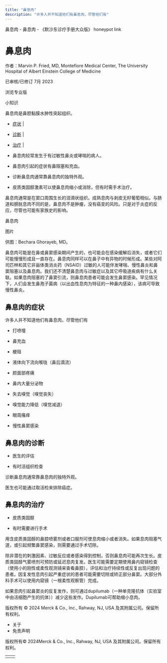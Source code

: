 ```yaml
---
title: "鼻息肉"
description: "许多人并不知道他们有鼻息肉，尽管他们有"
---
```


﻿鼻息肉 \- 鼻息肉 \- 《默沙东诊疗手册大众版》 honeypot link

# 鼻息肉

作者：Marvin P. Fried, MD, Montefiore Medical Center, The University Hospital of
Albert Einstein College of Medicine

已审核/已修订 7月 2023

浏览专业版

小知识

鼻息肉是鼻腔黏膜水肿性突起组织。

- [症状](#症状_v28482663_zh) \|
- [诊断](#诊断_v28482666_zh) \|
- [治疗](#治疗_v28482672_zh) \|

- 鼻息肉较常发生于有过敏性鼻炎或哮喘的病人。

- 鼻息肉引起的症状有鼻阻塞和充血。

- 诊断鼻息肉通常靠鼻息肉的独特外观。

- 皮质类固醇激素可以使鼻息肉缩小或消除，但有时需手术治疗。


鼻息肉通常是在窦口周围生长的泪滴状组织。成熟息肉与剥皮无籽葡萄相似。与肠道和膀胱息肉不同的是，鼻息肉不是肿瘤，没有癌变的风险。只是对于炎症的反应，尽管也可能有家族史的影响。

鼻息肉



图片

供图：Bechara Ghorayeb, MD。

鼻息肉可能是在鼻或鼻窦感染期间产生的，也可能会在感染缓解后消失，或者它们可能慢慢形成且一直存在。鼻息肉同样可以在鼻子中有异物的时候形成。某些对阿司匹林和其它非甾体类消炎药（NSAID）过敏的人可能伴发哮喘、慢性鼻炎和鼻窦阻塞以及鼻息肉。我们还不清楚鼻息肉与过敏症以及其它呼吸道疾病有什么关联。如果息肉阻塞的了鼻窦引流，则鼻息肉患者可能会发生鼻窦感染。罕见情况下，人们会发生鼻孢子菌病（以出血性息肉为特征的一种鼻内感染），该病可导致慢性鼻炎。

## 鼻息肉的症状

许多人并不知道他们有鼻息肉，尽管他们有

- 打喷嚏

- 鼻充血

- 梗阻

- 液体向下流向喉咙（鼻后滴流）

- 颜面部疼痛

- 鼻内大量分泌物

- 失去嗅觉（嗅觉丧失）

- 嗅觉能力降低（嗅觉减退）

- 眼周瘙痒

- 慢性鼻窦感染


## 鼻息肉的诊断

- 医生的评估

- 有时活组织检查


诊断鼻息肉通常靠鼻息肉的独特外观。

医生也可能通过取活检来排除癌症。

## 鼻息肉的治疗

- 皮质类固醇

- 有时需要进行手术


用含皮质类固醇的鼻腔喷雾剂或者口服剂可使息肉缩小或者消失。如果息肉阻塞气道，或引起频繁鼻窦感染，则需要通过手术切除。

除非潜在的刺激因素、过敏反应或者感染得到控制，否则鼻息肉可能再次生长。皮质类固醇气雾喷剂可预防或延迟息肉复发。医生可能需要定期使用鼻内窥镜检查（使用小的刚性或柔性观测镜来查看鼻腔），评估和治疗持续性或反复出现问题的患者。因复发性息肉引起严重症状的患者可能需要切除或矫正部分鼻窦。大部分外科手术可以使用内窥镜（一根柔性观察管）完成。

如果息肉引起鼻窦炎的反复发作，则可通过dupilumab（一种单克隆抗体（实验室中由活细胞产生的抗体））减少这些发作。Dupilumab可帮助缩小息肉。



版权所有 © 2024
Merck & Co., Inc., Rahway, NJ, USA 及其附属公司。保留所有权利。

- 关于
- 免责声明

版权所有© 2024Merck & Co., Inc., Rahway, NJ, USA 及其附属公司。保留所有权利。

|     |     |
| --- | --- |
|  |  |